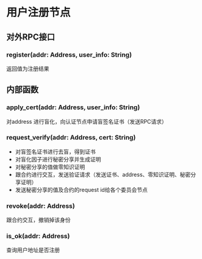 # 用户注册节点

## 对外RPC接口

### register(addr: Address, user_info: String)

返回值为注册结果

## 内部函数

### apply_cert(addr: Address, user_info: String)

对address 进行盲化，向认证节点申请盲签名证书（发送RPC请求）

### request_verify(addr: Address, cert: String)

* 对盲签名证书进行去盲，得到证书
* 对盲化因子进行秘密分享并生成证明
* 对秘密分享的值做零知识证明
* 跟合约进行交互，发送验证请求（发送证书、address、零知识证明、秘密分享证明）
* 发送秘密分享的值及合约的request id给各个委员会节点

### revoke(addr: Address)

跟合约交互，撤销掉该身份

### is_ok(addr: Address)

查询用户地址是否注册
